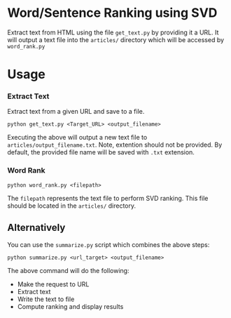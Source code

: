 # Word/Sentence Ranking using SVD

Extract text from HTML using the file `get_text.py` by providing it a URL. 
It will output a text file into the `articles/` directory which will be accessed by `word_rank.py`

# Usage 

### Extract Text
Extract text from a given URL and save to a file. 
```buildoutcfg
python get_text.py <Target_URL> <output_filename>
```

Executing the above will output a new text file to `articles/output_filename.txt`. Note, extention should not be provided. By default, the provided file name will be saved with `.txt` extension. 

### Word Rank
```buildoutcfg
python word_rank.py <filepath>
```

The `filepath` represents the text file to perform SVD ranking. This file should be located in the `articles/` directory.

## Alternatively
You can use the `summarize.py` script which combines the above steps:

```buildoutcfg
python summarize.py <url_target> <output_filename>
```

The above command will do the following:
 - Make the request to URL
 - Extract text
 - Write the text to file
 - Compute ranking and display results